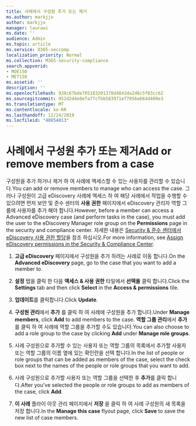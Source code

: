 ```yaml
---
title: 사례에서 구성원 추가 또는 제거
ms.author: markjjo
author: markjjo
manager: laurawi
ms.date: ''
audience: Admin
ms.topic: article
ms.service: O365-seccomp
localization_priority: Normal
ms.collection: M365-security-compliance
search.appverid:
- MOE150
- MET150
ms.assetid: ''
description: ''
ms.openlocfilehash: 938c67bde705183201370d4843da2d6c5f03cc62
ms.sourcegitcommit: 952d2d4e0efa77cfbb583971ef7056e664d409e3
ms.translationtype: MT
ms.contentlocale: ko-KR
ms.lasthandoff: 12/24/2019
ms.locfileid: "40854013"
---
```

# <a name="add-or-remove-members-from-a-case"></a><span data-ttu-id="f7d91-102">사례에서 구성원 추가 또는 제거</span><span class="sxs-lookup"><span data-stu-id="f7d91-102">Add or remove members from a case</span></span>

<span data-ttu-id="f7d91-103">구성원을 추가 하거나 제거 하 여 사례에 액세스할 수 있는 사용자를 관리할 수 있습니다.</span><span class="sxs-lookup"><span data-stu-id="f7d91-103">You can add or remove members to manage who can access the case.</span></span> <span data-ttu-id="f7d91-104">그러나 구성원이 고급 eDiscovery 사례에 액세스 하 여 해당 사례에서 작업을 수행할 수 있으려면 먼저 보안 및 준수 센터의 **사용 권한** 페이지에서 eDiscovery 관리자 역할 그룹에 사용자를 추가 해야 합니다.</span><span class="sxs-lookup"><span data-stu-id="f7d91-104">However, before a member can access a Advanced eDiscovery case (and perform tasks in the case), you must add the user to the eDiscovery Manager role group on the **Permissions** page in the security and compliance center.</span></span> <span data-ttu-id="f7d91-105">자세한 내용은 [Security & 준수 센터에서 eDiscovery 사용 권한 할당](https://docs.microsoft.com/microsoft-365/compliance/assign-ediscovery-permissions)을 참조 하십시오.</span><span class="sxs-lookup"><span data-stu-id="f7d91-105">For more information, see [Assign eDiscovery permissions in the Security & Compliance Center](https://docs.microsoft.com/microsoft-365/compliance/assign-ediscovery-permissions).</span></span>

1. <span data-ttu-id="f7d91-106">**고급 eDiscovery** 페이지에서 구성원을 추가 하려는 사례로 이동 합니다.</span><span class="sxs-lookup"><span data-stu-id="f7d91-106">On the **Advanced eDiscovery** page, go to the case that you want to add a member to.</span></span>

2. <span data-ttu-id="f7d91-107">**설정** 탭을 클릭 한 다음 **액세스 & 사용 권한** 타일에서 **선택을** 클릭 합니다.</span><span class="sxs-lookup"><span data-stu-id="f7d91-107">Click the **Settings** tab and then click **Select** in the **Access & permissions** tile.</span></span>

3. <span data-ttu-id="f7d91-108">**업데이트**를 클릭합니다.</span><span class="sxs-lookup"><span data-stu-id="f7d91-108">Click **Update**.</span></span>

4. <span data-ttu-id="f7d91-109">**구성원 관리**에서 **추가** 를 클릭 하 여 사례에 구성원을 추가 합니다.</span><span class="sxs-lookup"><span data-stu-id="f7d91-109">Under **Manage members**, click **Add** to add members to the case.</span></span> <span data-ttu-id="f7d91-110">**역할 그룹 관리**에서 **추가** 를 클릭 하 여 사례에 역할 그룹을 추가할 수도 있습니다.</span><span class="sxs-lookup"><span data-stu-id="f7d91-110">You can also choose to add a role group to the case by clicking  **Add** under **Manage role groups**.</span></span>

5. <span data-ttu-id="f7d91-111">사례 구성원으로 추가할 수 있는 사용자 또는 역할 그룹의 목록에서 추가할 사용자 또는 역할 그룹의 이름 옆에 있는 확인란을 선택 합니다.</span><span class="sxs-lookup"><span data-stu-id="f7d91-111">In the list of people or role groups that can be added as members of the case, select the check box next to the names of the people or role groups that you want to add.</span></span>

6. <span data-ttu-id="f7d91-112">사례 구성원으로 추가할 사용자 또는 역할 그룹을 선택한 후 **추가**를 클릭 합니다.</span><span class="sxs-lookup"><span data-stu-id="f7d91-112">After you've selected the people or role groups to add as members of the case, click **Add**.</span></span>

7. <span data-ttu-id="f7d91-113">**이 사례** 플라이 아웃 관리 페이지에서 **저장** 을 클릭 하 여 사례 구성원의 새 목록을 저장 합니다.</span><span class="sxs-lookup"><span data-stu-id="f7d91-113">In the **Manage this case** flyout page, click **Save** to save the new list of case members.</span></span>

